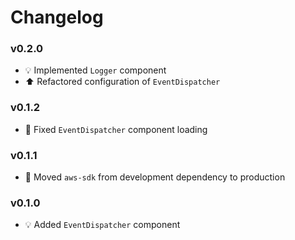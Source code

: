# Changelog

### v0.2.0
- :bulb: Implemented `Logger` component
- :arrow_up: Refactored configuration of `EventDispatcher`

### v0.1.2
- :hammer: Fixed `EventDispatcher` component loading

### v0.1.1
- :hammer: Moved `aws-sdk` from development dependency to production

### v0.1.0
- :bulb: Added `EventDispatcher` component
